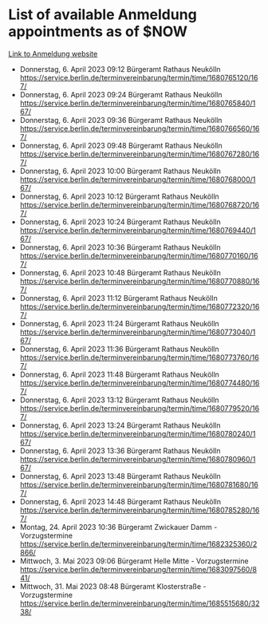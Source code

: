 # List of available Anmeldung appointments as of $NOW
[Link to Anmeldung website](https://service.berlin.de/terminvereinbarung/termin/tag.php?termin=1&anliegen[]=120686&dienstleisterlist=122210,122217,327316,122219,327312,122227,327314,122231,327346,122243,327348,122254,122252,329742,122260,329745,122262,329748,122271,327278,122273,327274,122277,327276,330436,122280,327294,122282,327290,122284,327292,122291,327270,122285,327266,122286,327264,122296,327268,150230,329760,122297,327286,122294,327284,122312,329763,122314,329775,122304,327330,122311,327334,122309,327332,317869,122281,327352,122279,329772,122283,122276,327324,122274,327326,122267,329766,122246,327318,122251,327320,122257,327322,122208,327298,122226,327300&herkunft=http%3A%2F%2Fservice.berlin.de%2Fdienstleistung%2F120686%2F)
- Donnerstag, 6. April 2023 09:12 Bürgeramt Rathaus Neukölln https://service.berlin.de/terminvereinbarung/termin/time/1680765120/167/
- Donnerstag, 6. April 2023 09:24 Bürgeramt Rathaus Neukölln https://service.berlin.de/terminvereinbarung/termin/time/1680765840/167/
- Donnerstag, 6. April 2023 09:36 Bürgeramt Rathaus Neukölln https://service.berlin.de/terminvereinbarung/termin/time/1680766560/167/
- Donnerstag, 6. April 2023 09:48 Bürgeramt Rathaus Neukölln https://service.berlin.de/terminvereinbarung/termin/time/1680767280/167/
- Donnerstag, 6. April 2023 10:00 Bürgeramt Rathaus Neukölln https://service.berlin.de/terminvereinbarung/termin/time/1680768000/167/
- Donnerstag, 6. April 2023 10:12 Bürgeramt Rathaus Neukölln https://service.berlin.de/terminvereinbarung/termin/time/1680768720/167/
- Donnerstag, 6. April 2023 10:24 Bürgeramt Rathaus Neukölln https://service.berlin.de/terminvereinbarung/termin/time/1680769440/167/
- Donnerstag, 6. April 2023 10:36 Bürgeramt Rathaus Neukölln https://service.berlin.de/terminvereinbarung/termin/time/1680770160/167/
- Donnerstag, 6. April 2023 10:48 Bürgeramt Rathaus Neukölln https://service.berlin.de/terminvereinbarung/termin/time/1680770880/167/
- Donnerstag, 6. April 2023 11:12 Bürgeramt Rathaus Neukölln https://service.berlin.de/terminvereinbarung/termin/time/1680772320/167/
- Donnerstag, 6. April 2023 11:24 Bürgeramt Rathaus Neukölln https://service.berlin.de/terminvereinbarung/termin/time/1680773040/167/
- Donnerstag, 6. April 2023 11:36 Bürgeramt Rathaus Neukölln https://service.berlin.de/terminvereinbarung/termin/time/1680773760/167/
- Donnerstag, 6. April 2023 11:48 Bürgeramt Rathaus Neukölln https://service.berlin.de/terminvereinbarung/termin/time/1680774480/167/
- Donnerstag, 6. April 2023 13:12 Bürgeramt Rathaus Neukölln https://service.berlin.de/terminvereinbarung/termin/time/1680779520/167/
- Donnerstag, 6. April 2023 13:24 Bürgeramt Rathaus Neukölln https://service.berlin.de/terminvereinbarung/termin/time/1680780240/167/
- Donnerstag, 6. April 2023 13:36 Bürgeramt Rathaus Neukölln https://service.berlin.de/terminvereinbarung/termin/time/1680780960/167/
- Donnerstag, 6. April 2023 13:48 Bürgeramt Rathaus Neukölln https://service.berlin.de/terminvereinbarung/termin/time/1680781680/167/
- Donnerstag, 6. April 2023 14:48 Bürgeramt Rathaus Neukölln https://service.berlin.de/terminvereinbarung/termin/time/1680785280/167/
- Montag, 24. April 2023 10:36 Bürgeramt Zwickauer Damm - Vorzugstermine https://service.berlin.de/terminvereinbarung/termin/time/1682325360/2866/
- Mittwoch, 3. Mai 2023 09:06 Bürgeramt Helle Mitte - Vorzugstermine https://service.berlin.de/terminvereinbarung/termin/time/1683097560/841/
- Mittwoch, 31. Mai 2023 08:48 Bürgeramt Klosterstraße - Vorzugstermine https://service.berlin.de/terminvereinbarung/termin/time/1685515680/3238/
